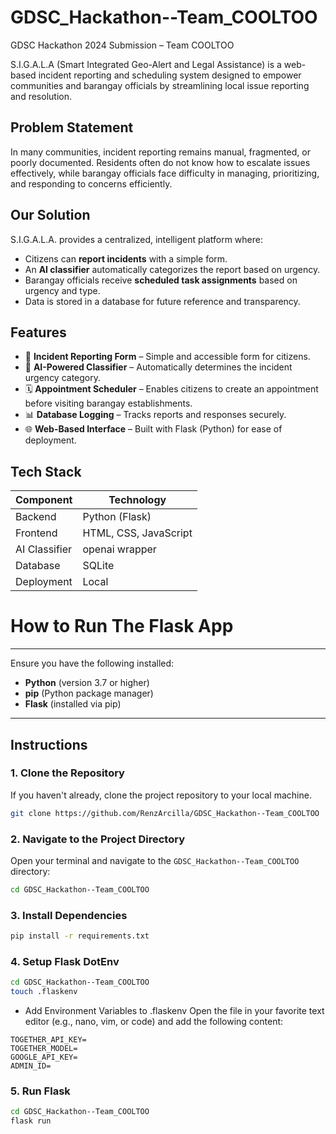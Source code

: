 # GDSC_Hackathon--Team_COOLTOO

GDSC Hackathon 2024 Submission – Team COOLTOO

S.I.G.A.L.A (Smart Integrated Geo-Alert and Legal Assistance) is a web-based incident reporting and scheduling system designed to empower communities and barangay officials by streamlining local issue reporting and resolution.

## Problem Statement
In many communities, incident reporting remains manual, fragmented, or poorly documented. Residents often do not know how to escalate issues effectively, while barangay officials face difficulty in managing, prioritizing, and responding to concerns efficiently.

## Our Solution

S.I.G.A.L.A. provides a centralized, intelligent platform where:
- Citizens can **report incidents** with a simple form.
- An **AI classifier** automatically categorizes the report based on urgency.
- Barangay officials receive **scheduled task assignments** based on urgency and type.
- Data is stored in a database for future reference and transparency.

## Features
- 📝 **Incident Reporting Form** – Simple and accessible form for citizens.
- 🧠 **AI-Powered Classifier** – Automatically determines the incident urgency category.
- 🗓️ **Appointment Scheduler** – Enables citizens to create an appointment before visiting barangay establishments.
- 📊 **Database Logging** – Tracks reports and responses securely.
- 🌐 **Web-Based Interface** – Built with Flask (Python) for ease of deployment.

## Tech Stack
| Component        | Technology           |
|------------------|----------------------|
| Backend          | Python (Flask)       |
| Frontend         | HTML, CSS, JavaScript |
| AI Classifier    | openai wrapper |
| Database         | SQLite |
| Deployment       | Local |


# How to Run The Flask App

---

Ensure you have the following installed:
- **Python** (version 3.7 or higher)
- **pip** (Python package manager)
- **Flask** (installed via pip)

---

## Instructions

### 1. Clone the Repository
If you haven't already, clone the project repository to your local machine.
```bash
git clone https://github.com/RenzArcilla/GDSC_Hackathon--Team_COOLTOO
```

### 2. Navigate to the Project Directory
Open your terminal and navigate to the `GDSC_Hackathon--Team_COOLTOO` directory:
```bash
cd GDSC_Hackathon--Team_COOLTOO
```

### 3. Install Dependencies

```bash
pip install -r requirements.txt
```

### 4. Setup Flask DotEnv
```bash
cd GDSC_Hackathon--Team_COOLTOO
touch .flaskenv
```
- Add Environment Variables to .flaskenv Open the file in your favorite text editor (e.g., nano, vim, or code) and add the following content:
```
TOGETHER_API_KEY=
TOGETHER_MODEL=
GOOGLE_API_KEY=
ADMIN_ID=
```
### 5. Run Flask
```bash
cd GDSC_Hackathon--Team_COOLTOO
flask run
```
